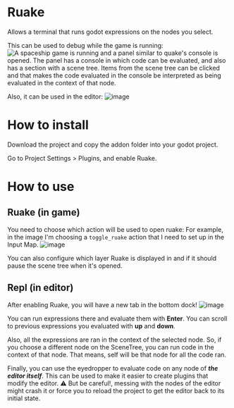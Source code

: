 # Ruake

Allows a terminal that runs godot expressions on the nodes you select.

This can be used to debug while the game is running:
![A spaceship game is running and a panel similar to quake's console is opened. The panel has a console in which code can be evaluated, and also has a section with a scene tree. Items from the scene tree can be clicked and that makes the code evaluated in the console be interpreted as being evaluated in the context of that node.](https://user-images.githubusercontent.com/11432672/215775298-c1b609cc-d311-4a6a-8602-79b2d0687252.png)

Also, it can be used in the editor:
![image](https://github.com/user-attachments/assets/ac58e139-4186-4bb9-ab22-12de2e058333)


# How to install

Download the project and copy the addon folder into your godot project.

Go to Project Settings > Plugins, and enable Ruake.

# How to use

## Ruake (in game)

You need to choose which action will be used to open ruake:
For example, in the image I'm choosing a `toggle_ruake` action that I need to set up in the Input Map.
![image](https://github.com/Fanny-Pack-Studios/Ruake/assets/11432672/ca604382-569f-4367-ba9a-457aaf1d2a6a)

You can also configure which layer Ruake is displayed in and if it should pause the scene tree when it's opened.

## Repl (in editor)

After enabling Ruake, you will have a new tab in the bottom dock!
![image](https://github.com/user-attachments/assets/73f05c89-9813-49d2-aa29-a7076db1cb04)

You can run expressions there and evaluate them with **Enter**. You can scroll to previous expressions you evaluated with **up** and **down**.

Also, all the expressions are ran in the context of the selected node. So, if you choose a different node on the SceneTree, you can run code in the context of that node. That means, self will be that node for all the code ran.

Finally, you can use the eyedropper to evaluate code on any node of **_the editor itself_**. This can be used to make it easier to create plugins that modify the editor. ⚠️ But be careful!, messing with the nodes of the editor might crash it or force you to reload the project to get the editor back to its initial state.
